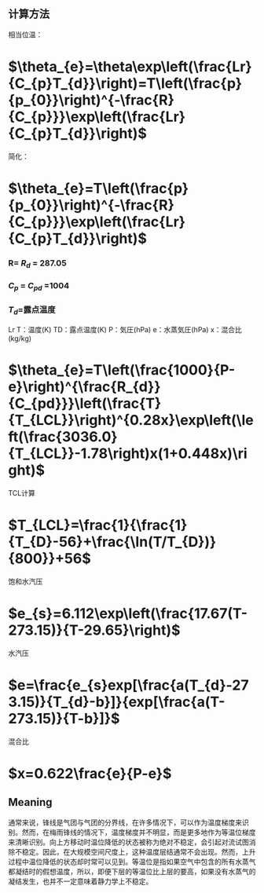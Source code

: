 ## 计算方法
相当位温：
# $\theta_{e}=\theta\exp\left(\frac{Lr}{C_{p}T_{d}}\right)=T\left(\frac{p}{p_{0}}\right)^{-\frac{R}{C_{p}}}\exp\left(\frac{Lr}{C_{p}T_{d}}\right)$

简化：
# $\theta_{e}=T\left(\frac{p}{p_{0}}\right)^{-\frac{R}{C_{p}}}\exp\left(\frac{Lr}{C_{p}T_{d}}\right)$

### R= $R_{d}$ = 287.05

### $C_{p}$ = $C_{pd}$ =1004

### $T_{d}$=露点温度

Lr
T：温度(K) 
TD：露点温度(K) 
P：気圧(hPa) 
e：水蒸気圧(hPa) 
x：混合比(kg/kg)

# $\theta_{e}=T\left(\frac{1000}{P-e}\right)^{\frac{R_{d}}{C_{pd}}}\left(\frac{T}{T_{LCL}}\right)^{0.28x}\exp\left(\left(\frac{3036.0}{T_{LCL}}-1.78\right)x(1+0.448x)\right)$

TCL计算

# $T_{LCL}=\frac{1}{\frac{1}{T_{D}-56}+\frac{\ln(T/T_{D})}{800}}+56$ 

饱和水汽压

# $e_{s}=6.112\exp\left(\frac{17.67(T-273.15)}{T-29.65}\right)$

水汽压

# $e=\frac{e_{s}exp[\frac{a(T_{d}-273.15)}{T_{d}-b}]}{exp[\frac{a(T-273.15)}{T-b}]}$ 

混合比

# $x=0.622\frac{e}{P-e}$







## Meaning
通常来说，锋线是气团与气团的分界线，在许多情况下，可以作为温度梯度来识别。然而，在梅雨锋线的情况下，温度梯度并不明显，而是更多地作为等温位梯度来清晰识别。向上方移动时温位降低的状态被称为绝对不稳定，会引起对流试图消除不稳定。因此，在大规模空间尺度上，这种温度层结通常不会出现。然而，上升过程中温位降低的状态却时常可以见到。等温位是指如果空气中包含的所有水蒸气都凝结时的假想温度，所以，即便下层的等温位比上层的要高，如果没有水蒸气的凝结发生，也并不一定意味着静力学上不稳定。
